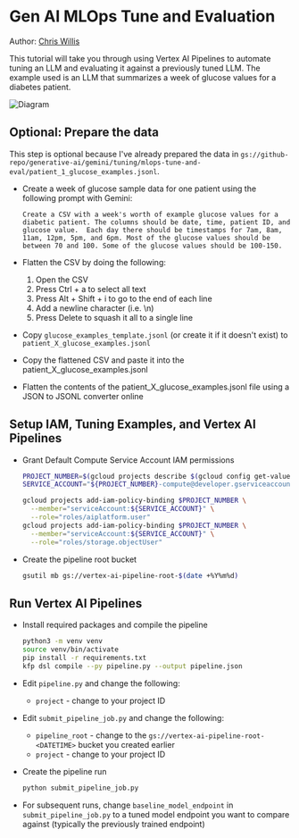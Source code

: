 # Gen AI MLOps Tune and Evaluation

Author: [Chris Willis](https://github.com/willisc7)

This tutorial will take you through using Vertex AI Pipelines to automate tuning an LLM and evaluating it against a previously tuned LLM. The example used is an LLM that summarizes a week of glucose values for a diabetes patient.

![Diagram](https://storage.googleapis.com/github-repo/generative-ai/gemini/tuning/mlops-tune-and-eval/diagram.png)

## Optional: Prepare the data

This step is optional because I've already prepared the data in `gs://github-repo/generative-ai/gemini/tuning/mlops-tune-and-eval/patient_1_glucose_examples.jsonl`.

- Create a week of glucose sample data for one patient using the following prompt with Gemini:

  ```none
  Create a CSV with a week's worth of example glucose values for a diabetic patient. The columns should be date, time, patient ID, and glucose value.  Each day there should be timestamps for 7am, 8am, 11am, 12pm, 5pm, and 6pm. Most of the glucose values should be between 70 and 100. Some of the glucose values should be 100-150.
  ```

- Flatten the CSV by doing the following:
  1. Open the CSV
  2. Press Ctrl + a to select all text
  3. Press Alt + Shift + i to go to the end of each line
  4. Add a newline character (i.e. \n)
  5. Press Delete to squash it all to a single line
- Copy `glucose_examples_template.jsonl` (or create it if it doesn't exist) to `patient_X_glucose_examples.jsonl`
- Copy the flattened CSV and paste it into the patient_X_glucose_examples.jsonl
- Flatten the contents of the patient_X_glucose_examples.jsonl file using a JSON to JSONL converter online

## Setup IAM, Tuning Examples, and Vertex AI Pipelines

- Grant Default Compute Service Account IAM permissions

  ```sh
  PROJECT_NUMBER=$(gcloud projects describe $(gcloud config get-value project) --format="value(projectNumber)")
  SERVICE_ACCOUNT="${PROJECT_NUMBER}-compute@developer.gserviceaccount.com"

  gcloud projects add-iam-policy-binding $PROJECT_NUMBER \
    --member="serviceAccount:${SERVICE_ACCOUNT}" \
    --role="roles/aiplatform.user"
  gcloud projects add-iam-policy-binding $PROJECT_NUMBER \
    --member="serviceAccount:${SERVICE_ACCOUNT}" \
    --role="roles/storage.objectUser"
  ```

- Create the pipeline root bucket

  ```sh
  gsutil mb gs://vertex-ai-pipeline-root-$(date +%Y%m%d)
  ```

## Run Vertex AI Pipelines

- Install required packages and compile the pipeline

  ```sh
  python3 -m venv venv
  source venv/bin/activate
  pip install -r requirements.txt
  kfp dsl compile --py pipeline.py --output pipeline.json
  ```

- Edit `pipeline.py` and change the following:

  - `project` - change to your project ID

- Edit `submit_pipeline_job.py` and change the following:

  - `pipeline_root` - change to the `gs://vertex-ai-pipeline-root-<DATETIME>` bucket you created earlier
  - `project` - change to your project ID

- Create the pipeline run

  ```sh
  python submit_pipeline_job.py
  ```

- For subsequent runs, change `baseline_model_endpoint` in `submit_pipeline_job.py` to a tuned model endpoint you want to compare against (typically the previously trained endpoint)
